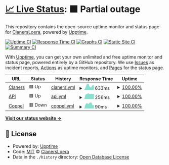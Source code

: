 # [📈 Live Status](https://ClanersLoera.github.io/monit): <!--live status--> **🟧 Partial outage**

This repository contains the open-source uptime monitor and status page for [ClanersLoera](https://ClanersLoera.github.io/monit), powered by [Upptime](https://github.com/upptime/upptime).

[![Uptime CI](https://github.com/ClanersLoera/monit/workflows/Uptime%20CI/badge.svg)](https://github.com/ClanersLoera/monit/actions?query=workflow%3A%22Uptime+CI%22)
[![Response Time CI](https://github.com/ClanersLoera/monit/workflows/Response%20Time%20CI/badge.svg)](https://github.com/ClanersLoera/monit/actions?query=workflow%3A%22Response+Time+CI%22)
[![Graphs CI](https://github.com/ClanersLoera/monit/workflows/Graphs%20CI/badge.svg)](https://github.com/ClanersLoera/monit/actions?query=workflow%3A%22Graphs+CI%22)
[![Static Site CI](https://github.com/ClanersLoera/monit/workflows/Static%20Site%20CI/badge.svg)](https://github.com/ClanersLoera/monit/actions?query=workflow%3A%22Static+Site+CI%22)
[![Summary CI](https://github.com/ClanersLoera/monit/workflows/Summary%20CI/badge.svg)](https://github.com/ClanersLoera/monit/actions?query=workflow%3A%22Summary+CI%22)

With [Upptime](https://upptime.js.org), you can get your own unlimited and free uptime monitor and status page, powered entirely by a GitHub repository. We use [Issues](https://github.com/ClanersLoera/monit/issues) as incident reports, [Actions](https://github.com/ClanersLoera/monit/actions) as uptime monitors, and [Pages](https://ClanersLoera.github.io/monit) for the status page.

<!--start: status pages-->
<!-- This summary is generated by Upptime (https://github.com/upptime/upptime) -->
<!-- Do not edit this manually, your changes will be overwritten -->
<!-- prettier-ignore -->
| URL | Status | History | Response Time | Uptime |
| --- | ------ | ------- | ------------- | ------ |
| <img alt="" src="https://favicons.githubusercontent.com/null" height="13"> [Claners](www.claners.com) | 🟩 Up | [claners.yml](https://github.com/ClanersLoera/monit/commits/HEAD/history/claners.yml) | <details><summary><img alt="Response time graph" src="./graphs/claners/response-time-week.png" height="20"> 633ms</summary><br><a href="https://clanersloera.github.io/monit//history/claners"><img alt="Response time 607" src="https://img.shields.io/endpoint?url=https%3A%2F%2Fraw.githubusercontent.com%2FClanersLoera%2Fmonit%2FHEAD%2Fapi%2Fclaners%2Fresponse-time.json"></a><br><a href="https://clanersloera.github.io/monit//history/claners"><img alt="24-hour response time 384" src="https://img.shields.io/endpoint?url=https%3A%2F%2Fraw.githubusercontent.com%2FClanersLoera%2Fmonit%2FHEAD%2Fapi%2Fclaners%2Fresponse-time-day.json"></a><br><a href="https://clanersloera.github.io/monit//history/claners"><img alt="7-day response time 633" src="https://img.shields.io/endpoint?url=https%3A%2F%2Fraw.githubusercontent.com%2FClanersLoera%2Fmonit%2FHEAD%2Fapi%2Fclaners%2Fresponse-time-week.json"></a><br><a href="https://clanersloera.github.io/monit//history/claners"><img alt="30-day response time 607" src="https://img.shields.io/endpoint?url=https%3A%2F%2Fraw.githubusercontent.com%2FClanersLoera%2Fmonit%2FHEAD%2Fapi%2Fclaners%2Fresponse-time-month.json"></a><br><a href="https://clanersloera.github.io/monit//history/claners"><img alt="1-year response time 607" src="https://img.shields.io/endpoint?url=https%3A%2F%2Fraw.githubusercontent.com%2FClanersLoera%2Fmonit%2FHEAD%2Fapi%2Fclaners%2Fresponse-time-year.json"></a></details> | <details><summary><a href="https://clanersloera.github.io/monit//history/claners">100.00%</a></summary><a href="https://clanersloera.github.io/monit//history/claners"><img alt="All-time uptime 100.00%" src="https://img.shields.io/endpoint?url=https%3A%2F%2Fraw.githubusercontent.com%2FClanersLoera%2Fmonit%2FHEAD%2Fapi%2Fclaners%2Fuptime.json"></a><br><a href="https://clanersloera.github.io/monit//history/claners"><img alt="24-hour uptime 100.00%" src="https://img.shields.io/endpoint?url=https%3A%2F%2Fraw.githubusercontent.com%2FClanersLoera%2Fmonit%2FHEAD%2Fapi%2Fclaners%2Fuptime-day.json"></a><br><a href="https://clanersloera.github.io/monit//history/claners"><img alt="7-day uptime 100.00%" src="https://img.shields.io/endpoint?url=https%3A%2F%2Fraw.githubusercontent.com%2FClanersLoera%2Fmonit%2FHEAD%2Fapi%2Fclaners%2Fuptime-week.json"></a><br><a href="https://clanersloera.github.io/monit//history/claners"><img alt="30-day uptime 100.00%" src="https://img.shields.io/endpoint?url=https%3A%2F%2Fraw.githubusercontent.com%2FClanersLoera%2Fmonit%2FHEAD%2Fapi%2Fclaners%2Fuptime-month.json"></a><br><a href="https://clanersloera.github.io/monit//history/claners"><img alt="1-year uptime 100.00%" src="https://img.shields.io/endpoint?url=https%3A%2F%2Fraw.githubusercontent.com%2FClanersLoera%2Fmonit%2FHEAD%2Fapi%2Fclaners%2Fuptime-year.json"></a></details>
| <img alt="" src="https://favicons.githubusercontent.com/null" height="13"> [API](api.claners.com) | 🟩 Up | [api.yml](https://github.com/ClanersLoera/monit/commits/HEAD/history/api.yml) | <details><summary><img alt="Response time graph" src="./graphs/api/response-time-week.png" height="20"> 256ms</summary><br><a href="https://clanersloera.github.io/monit//history/api"><img alt="Response time 243" src="https://img.shields.io/endpoint?url=https%3A%2F%2Fraw.githubusercontent.com%2FClanersLoera%2Fmonit%2FHEAD%2Fapi%2Fapi%2Fresponse-time.json"></a><br><a href="https://clanersloera.github.io/monit//history/api"><img alt="24-hour response time 110" src="https://img.shields.io/endpoint?url=https%3A%2F%2Fraw.githubusercontent.com%2FClanersLoera%2Fmonit%2FHEAD%2Fapi%2Fapi%2Fresponse-time-day.json"></a><br><a href="https://clanersloera.github.io/monit//history/api"><img alt="7-day response time 256" src="https://img.shields.io/endpoint?url=https%3A%2F%2Fraw.githubusercontent.com%2FClanersLoera%2Fmonit%2FHEAD%2Fapi%2Fapi%2Fresponse-time-week.json"></a><br><a href="https://clanersloera.github.io/monit//history/api"><img alt="30-day response time 243" src="https://img.shields.io/endpoint?url=https%3A%2F%2Fraw.githubusercontent.com%2FClanersLoera%2Fmonit%2FHEAD%2Fapi%2Fapi%2Fresponse-time-month.json"></a><br><a href="https://clanersloera.github.io/monit//history/api"><img alt="1-year response time 243" src="https://img.shields.io/endpoint?url=https%3A%2F%2Fraw.githubusercontent.com%2FClanersLoera%2Fmonit%2FHEAD%2Fapi%2Fapi%2Fresponse-time-year.json"></a></details> | <details><summary><a href="https://clanersloera.github.io/monit//history/api">100.00%</a></summary><a href="https://clanersloera.github.io/monit//history/api"><img alt="All-time uptime 100.00%" src="https://img.shields.io/endpoint?url=https%3A%2F%2Fraw.githubusercontent.com%2FClanersLoera%2Fmonit%2FHEAD%2Fapi%2Fapi%2Fuptime.json"></a><br><a href="https://clanersloera.github.io/monit//history/api"><img alt="24-hour uptime 100.00%" src="https://img.shields.io/endpoint?url=https%3A%2F%2Fraw.githubusercontent.com%2FClanersLoera%2Fmonit%2FHEAD%2Fapi%2Fapi%2Fuptime-day.json"></a><br><a href="https://clanersloera.github.io/monit//history/api"><img alt="7-day uptime 100.00%" src="https://img.shields.io/endpoint?url=https%3A%2F%2Fraw.githubusercontent.com%2FClanersLoera%2Fmonit%2FHEAD%2Fapi%2Fapi%2Fuptime-week.json"></a><br><a href="https://clanersloera.github.io/monit//history/api"><img alt="30-day uptime 100.00%" src="https://img.shields.io/endpoint?url=https%3A%2F%2Fraw.githubusercontent.com%2FClanersLoera%2Fmonit%2FHEAD%2Fapi%2Fapi%2Fuptime-month.json"></a><br><a href="https://clanersloera.github.io/monit//history/api"><img alt="1-year uptime 100.00%" src="https://img.shields.io/endpoint?url=https%3A%2F%2Fraw.githubusercontent.com%2FClanersLoera%2Fmonit%2FHEAD%2Fapi%2Fapi%2Fuptime-year.json"></a></details>
| <img alt="" src="https://favicons.githubusercontent.com/www.coppeldigital.com" height="13"> [Coppel](https://www.coppeldigital.com) | 🟥 Down | [coppel.yml](https://github.com/ClanersLoera/monit/commits/HEAD/history/coppel.yml) | <details><summary><img alt="Response time graph" src="./graphs/coppel/response-time-week.png" height="20"> 90ms</summary><br><a href="https://clanersloera.github.io/monit//history/coppel"><img alt="Response time 92" src="https://img.shields.io/endpoint?url=https%3A%2F%2Fraw.githubusercontent.com%2FClanersLoera%2Fmonit%2FHEAD%2Fapi%2Fcoppel%2Fresponse-time.json"></a><br><a href="https://clanersloera.github.io/monit//history/coppel"><img alt="24-hour response time 97" src="https://img.shields.io/endpoint?url=https%3A%2F%2Fraw.githubusercontent.com%2FClanersLoera%2Fmonit%2FHEAD%2Fapi%2Fcoppel%2Fresponse-time-day.json"></a><br><a href="https://clanersloera.github.io/monit//history/coppel"><img alt="7-day response time 90" src="https://img.shields.io/endpoint?url=https%3A%2F%2Fraw.githubusercontent.com%2FClanersLoera%2Fmonit%2FHEAD%2Fapi%2Fcoppel%2Fresponse-time-week.json"></a><br><a href="https://clanersloera.github.io/monit//history/coppel"><img alt="30-day response time 92" src="https://img.shields.io/endpoint?url=https%3A%2F%2Fraw.githubusercontent.com%2FClanersLoera%2Fmonit%2FHEAD%2Fapi%2Fcoppel%2Fresponse-time-month.json"></a><br><a href="https://clanersloera.github.io/monit//history/coppel"><img alt="1-year response time 92" src="https://img.shields.io/endpoint?url=https%3A%2F%2Fraw.githubusercontent.com%2FClanersLoera%2Fmonit%2FHEAD%2Fapi%2Fcoppel%2Fresponse-time-year.json"></a></details> | <details><summary><a href="https://clanersloera.github.io/monit//history/coppel">100.00%</a></summary><a href="https://clanersloera.github.io/monit//history/coppel"><img alt="All-time uptime 99.94%" src="https://img.shields.io/endpoint?url=https%3A%2F%2Fraw.githubusercontent.com%2FClanersLoera%2Fmonit%2FHEAD%2Fapi%2Fcoppel%2Fuptime.json"></a><br><a href="https://clanersloera.github.io/monit//history/coppel"><img alt="24-hour uptime 100.00%" src="https://img.shields.io/endpoint?url=https%3A%2F%2Fraw.githubusercontent.com%2FClanersLoera%2Fmonit%2FHEAD%2Fapi%2Fcoppel%2Fuptime-day.json"></a><br><a href="https://clanersloera.github.io/monit//history/coppel"><img alt="7-day uptime 100.00%" src="https://img.shields.io/endpoint?url=https%3A%2F%2Fraw.githubusercontent.com%2FClanersLoera%2Fmonit%2FHEAD%2Fapi%2Fcoppel%2Fuptime-week.json"></a><br><a href="https://clanersloera.github.io/monit//history/coppel"><img alt="30-day uptime 99.94%" src="https://img.shields.io/endpoint?url=https%3A%2F%2Fraw.githubusercontent.com%2FClanersLoera%2Fmonit%2FHEAD%2Fapi%2Fcoppel%2Fuptime-month.json"></a><br><a href="https://clanersloera.github.io/monit//history/coppel"><img alt="1-year uptime 99.94%" src="https://img.shields.io/endpoint?url=https%3A%2F%2Fraw.githubusercontent.com%2FClanersLoera%2Fmonit%2FHEAD%2Fapi%2Fcoppel%2Fuptime-year.json"></a></details>

<!--end: status pages-->

[**Visit our status website →**](https://ClanersLoera.github.io/monit)

## 📄 License

- Powered by: [Upptime](https://github.com/upptime/upptime)
- Code: [MIT](./LICENSE) © [ClanersLoera](https://ClanersLoera.github.io/monit)
- Data in the `./history` directory: [Open Database License](https://opendatacommons.org/licenses/odbl/1-0/)
